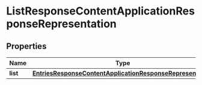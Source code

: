 
# ListResponseContentApplicationResponseRepresentation

## Properties
Name | Type | Description | Notes
------------ | ------------- | ------------- | -------------
**list** | [**EntriesResponseContentApplicationResponseRepresentation**](EntriesResponseContentApplicationResponseRepresentation.md) |  |  [optional]



